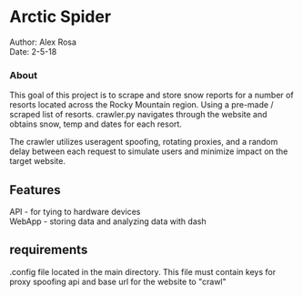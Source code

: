 # Arctic Spider
Author: Alex Rosa  
Date: 2-5-18  
### About
This goal of this project is to scrape and store snow reports for a number of
resorts located across the Rocky Mountain region.  Using a pre-made / scraped
list of resorts.  crawler.py navigates through the website and obtains snow,
temp and dates for each resort.    

The crawler utilizes useragent spoofing, rotating proxies, and a random delay
between each request to simulate users and minimize impact on the target website.  


## Features 
API - for tying to hardware devices  
WebApp - storing data and analyzing data with dash

## requirements
.config file located in the main directory.  This file must contain keys for
proxy spoofing api and base url for the website to "crawl"
